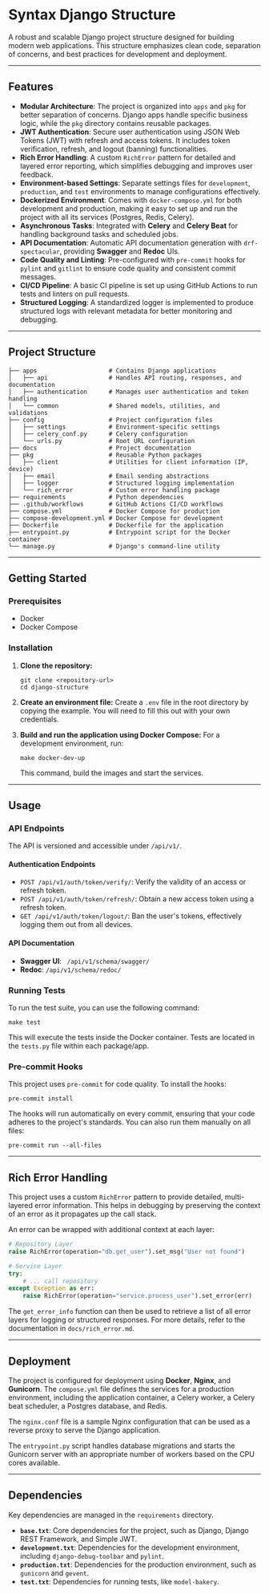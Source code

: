 # Syntax Django Structure

A robust and scalable Django project structure designed for building modern web applications. This structure emphasizes clean code, separation of concerns, and best practices for development and deployment.

-----

## Features

  * **Modular Architecture**: The project is organized into `apps` and `pkg` for better separation of concerns. Django apps handle specific business logic, while the `pkg` directory contains reusable packages.
  * **JWT Authentication**: Secure user authentication using JSON Web Tokens (JWT) with refresh and access tokens. It includes token verification, refresh, and logout (banning) functionalities.
  * **Rich Error Handling**: A custom `RichError` pattern for detailed and layered error reporting, which simplifies debugging and improves user feedback.
  * **Environment-based Settings**: Separate settings files for `development`, `production`, and `test` environments to manage configurations effectively.
  * **Dockerized Environment**: Comes with `docker-compose.yml` for both development and production, making it easy to set up and run the project with all its services (Postgres, Redis, Celery).
  * **Asynchronous Tasks**: Integrated with **Celery** and **Celery Beat** for handling background tasks and scheduled jobs.
  * **API Documentation**: Automatic API documentation generation with `drf-spectacular`, providing **Swagger** and **Redoc** UIs.
  * **Code Quality and Linting**: Pre-configured with `pre-commit` hooks for `pylint` and `gitlint` to ensure code quality and consistent commit messages.
  * **CI/CD Pipeline**: A basic CI pipeline is set up using GitHub Actions to run tests and linters on pull requests.
  * **Structured Logging**: A standardized logger is implemented to produce structured logs with relevant metadata for better monitoring and debugging.

-----

## Project Structure

```
├── apps                    # Contains Django applications
│   ├── api                 # Handles API routing, responses, and documentation
│   ├── authentication      # Manages user authentication and token handling
│   └── common              # Shared models, utilities, and validations
├── config                  # Project configuration files
│   ├── settings            # Environment-specific settings
│   ├── celery_conf.py      # Celery configuration
│   └── urls.py             # Root URL configuration
├── docs                    # Project documentation
├── pkg                     # Reusable Python packages
│   ├── client              # Utilities for client information (IP, device)
│   ├── email               # Email sending abstractions
│   ├── logger              # Structured logging implementation
│   └── rich_error          # Custom error handling package
├── requirements            # Python dependencies
├── .github/workflows       # GitHub Actions CI/CD workflows
├── compose.yml             # Docker Compose for production
├── compose-development.yml # Docker Compose for development
├── Dockerfile              # Dockerfile for the application
├── entrypoint.py           # Entrypoint script for the Docker container
└── manage.py               # Django's command-line utility
```

-----

## Getting Started

### Prerequisites

  * Docker
  * Docker Compose

### Installation

1.  **Clone the repository:**

    ```shell
    git clone <repository-url>
    cd django-structure
    ```

2.  **Create an environment file:**
    Create a `.env` file in the root directory by copying the example. You will need to fill this out with your own credentials.

3.  **Build and run the application using Docker Compose:**
    For a development environment, run:

    ```shell
    make docker-dev-up
    ```

    This command, build the images and start the services.

-----

## Usage

### API Endpoints

The API is versioned and accessible under `/api/v1/`.

#### Authentication Endpoints

  * `POST /api/v1/auth/token/verify/`: Verify the validity of an access or refresh token.
  * `POST /api/v1/auth/token/refresh/`: Obtain a new access token using a refresh token.
  * `GET /api/v1/auth/token/logout/`: Ban the user's tokens, effectively logging them out from all devices.

#### API Documentation

  * **Swagger UI**: `  /api/v1/schema/swagger/ `
  * **Redoc**: `/api/v1/schema/redoc/`

### Running Tests

To run the test suite, you can use the following command:

```shell
make test
```

This will execute the tests inside the Docker container. Tests are located in the `tests.py` file within each package/app.

### Pre-commit Hooks

This project uses `pre-commit` for code quality. To install the hooks:

```shell
pre-commit install
```

The hooks will run automatically on every commit, ensuring that your code adheres to the project's standards. You can also run them manually on all files:

```shell
pre-commit run --all-files
```

-----

## Rich Error Handling

This project uses a custom `RichError` pattern to provide detailed, multi-layered error information. This helps in debugging by preserving the context of an error as it propagates up the call stack.

An error can be wrapped with additional context at each layer:

```python
# Repository Layer
raise RichError(operation="db.get_user").set_msg("User not found")

# Service Layer
try:
    # ... call repository
except Exception as err:
    raise RichError(operation="service.process_user").set_error(err)
```

The `get_error_info` function can then be used to retrieve a list of all error layers for logging or structured responses. For more details, refer to the documentation in `docs/rich_error.md`.

-----

## Deployment

The project is configured for deployment using **Docker**, **Nginx**, and **Gunicorn**. The `compose.yml` file defines the services for a production environment, including the application container, a Celery worker, a Celery beat scheduler, a Postgres database, and Redis.

The `nginx.conf` file is a sample Nginx configuration that can be used as a reverse proxy to serve the Django application.

The `entrypoint.py` script handles database migrations and starts the Gunicorn server with an appropriate number of workers based on the CPU cores available.

-----

## Dependencies

Key dependencies are managed in the `requirements` directory.

  * **`base.txt`**: Core dependencies for the project, such as Django, Django REST Framework, and Simple JWT.
  * **`development.txt`**: Dependencies for the development environment, including `django-debug-toolbar` and `pylint`.
  * **`production.txt`**: Dependencies for the production environment, such as `gunicorn` and `gevent`.
  * **`test.txt`**: Dependencies for running tests, like `model-bakery`.